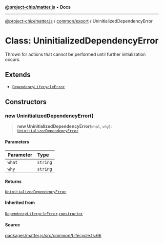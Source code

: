[**@project-chip/matter.js**](../../../README.md) • **Docs**

***

[@project-chip/matter.js](../../../modules.md) / [common/export](../README.md) / UninitializedDependencyError

# Class: UninitializedDependencyError

Thrown for actions that cannot be performed until further initialization occurs.

## Extends

- [`DependencyLifecycleError`](DependencyLifecycleError.md)

## Constructors

### new UninitializedDependencyError()

> **new UninitializedDependencyError**(`what`, `why`): [`UninitializedDependencyError`](UninitializedDependencyError.md)

#### Parameters

| Parameter | Type |
| :------ | :------ |
| `what` | `string` |
| `why` | `string` |

#### Returns

[`UninitializedDependencyError`](UninitializedDependencyError.md)

#### Inherited from

[`DependencyLifecycleError`](DependencyLifecycleError.md).[`constructor`](DependencyLifecycleError.md#constructors)

#### Source

[packages/matter.js/src/common/Lifecycle.ts:66](https://github.com/project-chip/matter.js/blob/7a8cbb56b87d4ccf34bec5a9a95ab40a1711324f/packages/matter.js/src/common/Lifecycle.ts#L66)
